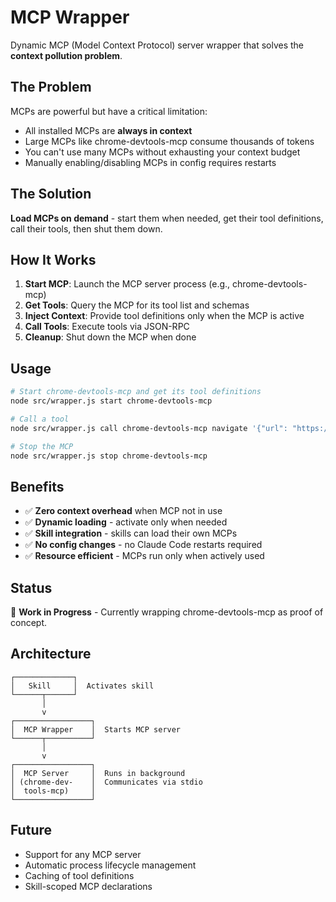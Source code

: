 # MCP Wrapper

Dynamic MCP (Model Context Protocol) server wrapper that solves the **context pollution problem**.

## The Problem

MCPs are powerful but have a critical limitation:
- All installed MCPs are **always in context**
- Large MCPs like chrome-devtools-mcp consume thousands of tokens
- You can't use many MCPs without exhausting your context budget
- Manually enabling/disabling MCPs in config requires restarts

## The Solution

**Load MCPs on demand** - start them when needed, get their tool definitions, call their tools, then shut them down.

## How It Works

1. **Start MCP**: Launch the MCP server process (e.g., chrome-devtools-mcp)
2. **Get Tools**: Query the MCP for its tool list and schemas
3. **Inject Context**: Provide tool definitions only when the MCP is active
4. **Call Tools**: Execute tools via JSON-RPC
5. **Cleanup**: Shut down the MCP when done

## Usage

```bash
# Start chrome-devtools-mcp and get its tool definitions
node src/wrapper.js start chrome-devtools-mcp

# Call a tool
node src/wrapper.js call chrome-devtools-mcp navigate '{"url": "https://example.com"}'

# Stop the MCP
node src/wrapper.js stop chrome-devtools-mcp
```

## Benefits

- ✅ **Zero context overhead** when MCP not in use
- ✅ **Dynamic loading** - activate only when needed
- ✅ **Skill integration** - skills can load their own MCPs
- ✅ **No config changes** - no Claude Code restarts required
- ✅ **Resource efficient** - MCPs run only when actively used

## Status

🚧 **Work in Progress** - Currently wrapping chrome-devtools-mcp as proof of concept.

## Architecture

```
┌─────────────┐
│   Skill     │  Activates skill
└──────┬──────┘
       │
       v
┌─────────────────┐
│  MCP Wrapper    │  Starts MCP server
└──────┬──────────┘
       │
       v
┌─────────────────┐
│  MCP Server     │  Runs in background
│ (chrome-dev-    │  Communicates via stdio
│  tools-mcp)     │
└─────────────────┘
```

## Future

- Support for any MCP server
- Automatic process lifecycle management
- Caching of tool definitions
- Skill-scoped MCP declarations
